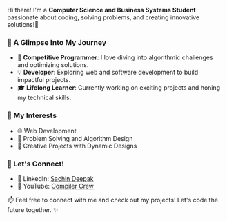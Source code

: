 Hi there! I'm a **Computer Science and Business Systems Student** passionate about coding, solving problems, and creating innovative solutions!🚀  

### 🌟 A Glimpse Into My Journey
- 🔧 **Competitive Programmer**: I love diving into algorithmic challenges and optimizing solutions.  
- 💡 **Developer**: Exploring web and software development to build impactful projects.  
- 🎓 **Lifelong Learner**: Currently working on exciting projects and honing my technical skills.   

### 💼 My Interests
- 🌐 Web Development
- 🧠 Problem Solving and Algorithm Design  
- 🎨 Creative Projects with Dynamic Designs  

### 🔗 Let's Connect!
- 🔗 LinkedIn: [Sachin Deepak](https://www.linkedin.com/in/sachindeepak)  
- 🎥 YouTube: [Compiler Crew](https://www.youtube.com/@compilercrew)  

📫 Feel free to connect with me and check out my projects! Let's code the future together. ✨
